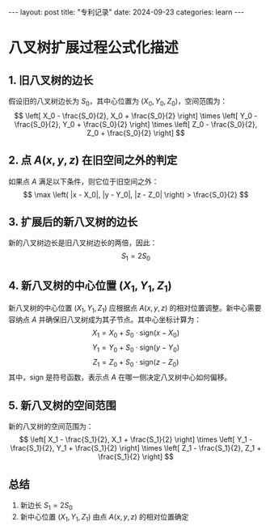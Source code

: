 <head>
    <script src="https://cdn.mathjax.org/mathjax/latest/MathJax.js?config=TeX-AMS-MML_HTMLorMML" type="text/javascript"></script>
    <script type="text/x-mathjax-config">
        MathJax.Hub.Config({
            tex2jax: {
            skipTags: ['script', 'noscript', 'style', 'textarea', 'pre'],
            inlineMath: [['$','$']]
            }
        });
    </script>
</head>
---
layout: post
title:  "专利记录"
date:   2024-09-23
categories: learn
---

# 八叉树扩展过程公式化描述

## 1. 旧八叉树的边长
假设旧的八叉树边长为 $S_0$，其中心位置为 $(X_0, Y_0, Z_0)$，空间范围为：
$$
\left[ X_0 - \frac{S_0}{2}, X_0 + \frac{S_0}{2} \right] \times \left[ Y_0 - \frac{S_0}{2}, Y_0 + \frac{S_0}{2} \right] \times \left[ Z_0 - \frac{S_0}{2}, Z_0 + \frac{S_0}{2} \right]
$$

## 2. 点 $A(x, y, z)$ 在旧空间之外的判定
如果点 $A$ 满足以下条件，则它位于旧空间之外：
$$
\max \left( |x - X_0|, |y - Y_0|, |z - Z_0| \right) > \frac{S_0}{2}
$$

## 3. 扩展后的新八叉树的边长
新的八叉树边长是旧八叉树边长的两倍，因此：
$$
S_1 = 2S_0
$$

## 4. 新八叉树的中心位置 $(X_1, Y_1, Z_1)$
新八叉树的中心位置 $(X_1, Y_1, Z_1)$ 应根据点 $A(x, y, z)$ 的相对位置调整。新中心需要容纳点 $A$ 并确保旧八叉树成为其子节点。其中心坐标计算为：
$$
X_1 = X_0 + S_0 \cdot \text{sign}(x - X_0)
$$
$$
Y_1 = Y_0 + S_0 \cdot \text{sign}(y - Y_0)
$$
$$
Z_1 = Z_0 + S_0 \cdot \text{sign}(z - Z_0)
$$
其中，$\text{sign}$ 是符号函数，表示点 $A$ 在哪一侧决定八叉树中心如何偏移。

## 5. 新八叉树的空间范围
新的八叉树的空间范围为：
$$
\left[ X_1 - \frac{S_1}{2}, X_1 + \frac{S_1}{2} \right] \times \left[ Y_1 - \frac{S_1}{2}, Y_1 + \frac{S_1}{2} \right] \times \left[ Z_1 - \frac{S_1}{2}, Z_1 + \frac{S_1}{2} \right]
$$

## 总结
1. 新边长 $S_1 = 2S_0$
2. 新中心位置 $(X_1, Y_1, Z_1)$ 由点 $A(x, y, z)$ 的相对位置确定
